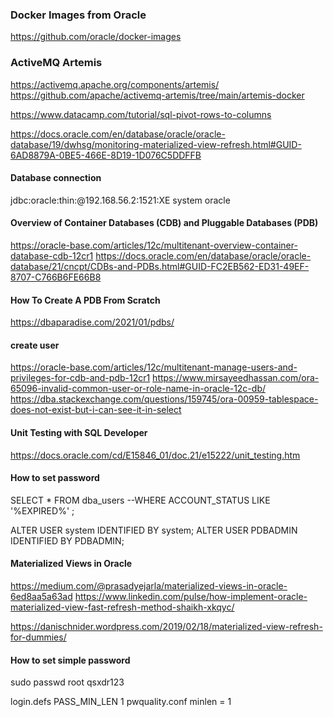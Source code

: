 ### Docker Images from Oracle
https://github.com/oracle/docker-images

### ActiveMQ Artemis

https://activemq.apache.org/components/artemis/
https://github.com/apache/activemq-artemis/tree/main/artemis-docker

https://www.datacamp.com/tutorial/sql-pivot-rows-to-columns

https://docs.oracle.com/en/database/oracle/oracle-database/19/dwhsg/monitoring-materialized-view-refresh.html#GUID-6AD8879A-0BE5-466E-8D19-1D076C5DDFFB

#### Database connection 

jdbc:oracle:thin:@192.168.56.2:1521:XE
system
oracle

#### Overview of Container Databases (CDB) and Pluggable Databases (PDB)
https://oracle-base.com/articles/12c/multitenant-overview-container-database-cdb-12cr1
https://docs.oracle.com/en/database/oracle/oracle-database/21/cncpt/CDBs-and-PDBs.html#GUID-FC2EB562-ED31-49EF-8707-C766B6FE66B8

#### How To Create A PDB From Scratch
https://dbaparadise.com/2021/01/pdbs/

#### create user
https://oracle-base.com/articles/12c/multitenant-manage-users-and-privileges-for-cdb-and-pdb-12cr1
https://www.mirsayeedhassan.com/ora-65096-invalid-common-user-or-role-name-in-oracle-12c-db/
https://dba.stackexchange.com/questions/159745/ora-00959-tablespace-does-not-exist-but-i-can-see-it-in-select

#### Unit Testing with SQL Developer
https://docs.oracle.com/cd/E15846_01/doc.21/e15222/unit_testing.htm

#### How to set password
SELECT *
FROM dba_users
--WHERE ACCOUNT_STATUS LIKE '%EXPIRED%'
;

ALTER USER system IDENTIFIED BY system;
ALTER USER PDBADMIN IDENTIFIED BY PDBADMIN;

#### Materialized Views in Oracle
https://medium.com/@prasadyejarla/materialized-views-in-oracle-6ed8aa5a63ad
https://www.linkedin.com/pulse/how-implement-oracle-materialized-view-fast-refresh-method-shaikh-xkqyc/

https://danischnider.wordpress.com/2019/02/18/materialized-view-refresh-for-dummies/

#### How to set simple password
sudo passwd root
    qsxdr123

login.defs
    PASS_MIN_LEN	1
pwquality.conf
    minlen = 1